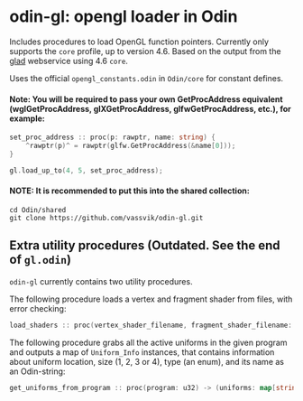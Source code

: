 # odin-gl: opengl loader in Odin

Includes procedures to load OpenGL function pointers. Currently only supports the `core` profile, up to version 4.6. Based on the output from the [glad](https://github.com/Dav1dde/glad) webservice using 4.6 `core`.

Uses the official `opengl_constants.odin` in `Odin/core` for constant defines. 

#### Note: You will be required to pass your own GetProcAddress equivalent (wglGetProcAddress, glXGetProcAddress, glfwGetProcAddress, etc.), for example:

```go
set_proc_address :: proc(p: rawptr, name: string) { 
    ^rawptr(p)^ = rawptr(glfw.GetProcAddress(&name[0]));
}

gl.load_up_to(4, 5, set_proc_address);
```

#### NOTE: It is recommended to put this into the shared collection:
```
cd Odin/shared
git clone https://github.com/vassvik/odin-gl.git
```


## Extra utility procedures (Outdated. See the end of `gl.odin`)

`odin-gl` currently contains two utility procedures.

The following procedure loads a vertex and fragment shader from files, with error checking:
```go
load_shaders :: proc(vertex_shader_filename, fragment_shader_filename: string) -> (program: u32, success: bool)
```

The following procedure grabs all the active uniforms in the given program and outputs a map of `Uniform_Info` instances, that contains information about uniform location, size (1, 2, 3 or 4), type (an enum), and its name as an Odin-string:
```go
get_uniforms_from_program :: proc(program: u32) -> (uniforms: map[string]Uniform_Info)
```

